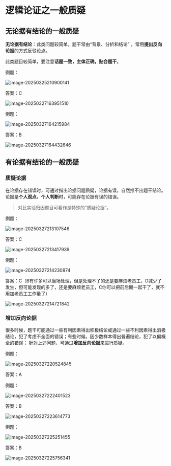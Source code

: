 # 逻辑论证之一般质疑

## 无论据有结论的一般质疑

**无论据有结论**：此类问题较简单，题干常由“背景、分析和结论” ，常用**提出反向论据**的方式反驳论点。

此类题目较简单，要注意**话题一致，主体正确，贴合题干**。

例题：

![image-20250325210900141](https://imagere.oss-cn-beijing.aliyuncs.com/mxyimage-20250325210900141.png)

答案：C

![image-20250327163951510](https://imagere.oss-cn-beijing.aliyuncs.com/mxy/image-20250327163951510.png)

例题：

![image-20250327164215984](https://imagere.oss-cn-beijing.aliyuncs.com/mxy/image-20250327164215984.png)

答案：B

![image-20250327164432646](https://imagere.oss-cn-beijing.aliyuncs.com/mxy/image-20250327164432646.png)

## 有论据有结论的一般质疑

### 质疑论据

在论据存在错误时，可通过指出论据问题质疑，论据有误，自然推不出题干结论。论据是**个人观点、个人判断**时，可能存在论据有误的错误。

> 对比实验归因题目可看作是特殊的“质疑论据”。 

例题：

![image-20250327213107546](https://imagere.oss-cn-beijing.aliyuncs.com/mxy/image-20250327213107546.png)

答案：C

![image-20250327213417939](https://imagere.oss-cn-beijing.aliyuncs.com/mxy/image-20250327213417939.png)

例题：

![image-20250327214230874](https://imagere.oss-cn-beijing.aliyuncs.com/mxy/image-20250327214230874.png)

答案：C（B有许多可以当场处理，但是处理不了的还是要麻烦老员工，D减少了发生，但可能发现的多了，还是要麻烦老员工，C你可以把前后期一起干了，就不用加老员工工作量了）

![image-20250327214721842](https://imagere.oss-cn-beijing.aliyuncs.com/mxy/image-20250327214721842.png)

### 增加反向论据

很多时候，题干可能通过一些有利因素得出积极结论或通过一些不利因素得出消极结论，犯了考虑不全面的错误；有些时候，因少数样本得出普遍结论，犯了以偏概全的错误；
针对上述问题，可通过**增加反向论据**来进行质疑。

例题：

![image-20250327220524845](https://imagere.oss-cn-beijing.aliyuncs.com/mxy/image-20250327220524845.png)

答案：A

例题：

![image-20250327222401523](https://imagere.oss-cn-beijing.aliyuncs.com/mxy/image-20250327222401523.png)

答案：B

![image-20250327223614773](https://imagere.oss-cn-beijing.aliyuncs.com/mxy/image-20250327223614773.png)

例题：

![image-20250327225251455](https://imagere.oss-cn-beijing.aliyuncs.com/mxy/image-20250327225251455.png)

答案：B

![image-20250327225756341](https://imagere.oss-cn-beijing.aliyuncs.com/mxy/image-20250327225756341.png)







